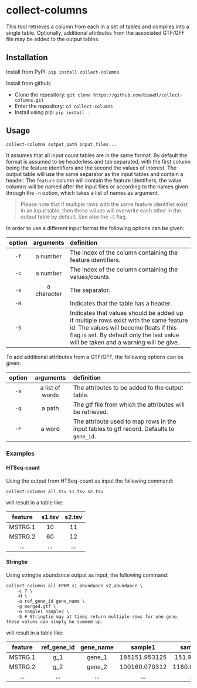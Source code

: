 # collect-columns

This tool retrieves a column from each in a set of tables and compiles into a single table.
Optionally, additional attributes from the associated GTF/GFF file may be added to the output
tables.

## Installation
Install from PyPI: `pip install collect-columns`

Install from github:
* Clone the repository: `git clone https://github.com/biowdl/collect-columns.git`
* Enter the repository: `cd collect-columns`
* Install using pip: `pip install .`

## Usage
```
collect-columns output_path input_files...
```

It assumes that all input count tables are in the same format.
By default the format is assumed to be headerless and tab separated, with the
first column being the feature identifiers and the second the values of interest.
The output table will use the same separator as the input tables and contain
a header. The `feature` column will contain the feature identifiers, the value
columns will be named after the input files or according to the names given
through the `-n` option, which takes a list of names as argument.

> Please note that if multiple rows with the same feature identifier exist in
an input table, then these values will overwrite each other in the output table
by default. See also the `-S` flag.

In order to use a different input format the following options can be given:

| option | arguments | definition |
|:-:|:-:|:-|
| `-f` | a number | The index of the column containing the feature identifiers. |
| `-c` | a number | The index of the column containing the values/counts. |
| `-s` | a character | The separator.|
| `-H` | | Indicates that the table has a header. |
| `-S` | | Indicates that values should be added up if multiple rows exist with the same feature id. The values will become floats if this flag is set. By default only the last value will be taken and a warning will be give. |

To add additional attributes from a GTF/GFF, the following options can be given:

| option | arguments | definition |
|:-:|:-:|:-|
| `-a` | a list of words | The attributes to be added to the output table. |
| `-g` | a path | The gtf file from which the attributes will be retrieved. |
| `-F` | a word | The attribute used to map rows in the input tables to gtf record. Defaults to `gene_id`. |

### Examples
#### HTSeq-count
Using the output from HTSeq-count as input the following command:
```
collect-columns all.tsv s1.tsv s2.tsv
```
will result in a table like:

| feature | s1.tsv | s2.tsv |
|:-------:|:------:|:------:|
| MSTRG.1 | 10     | 11     |
| MSTRG.2 | 60     | 12     |
| ...     | ...    | ...    |

#### Stringtie
Using stringtie abundance output as input, the following command:
```
collect-columns all.FPKM s1.abundance s2.abundance \
    -c 7 \
    -H \
    -a ref_gene_id gene_name \
    -g merged.gtf \
    -n sample1 sample2 \
    -S # Stringtie may at times return multiple rows for one gene, these values can simply be summed up.
```
will result in a table like:

| feature | ref_gene_id | gene_name | sample1       | sample2     |
|:-------:|:-----------:|:---------:|:-------------:|:-----------:|
| MSTRG.1 | g_1         | gene_1    | 185151.953125 | 151.964231  |
| MSTRG.2 | g_2         | gene_2    | 100160.070312 | 1160.030213 |
| ...     | ...         | ...       | ...           | ...         |

